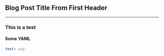 ## Blog Post Title From First Header

---

### This is a test

#### Some YAML

```yaml
test: yay
```
